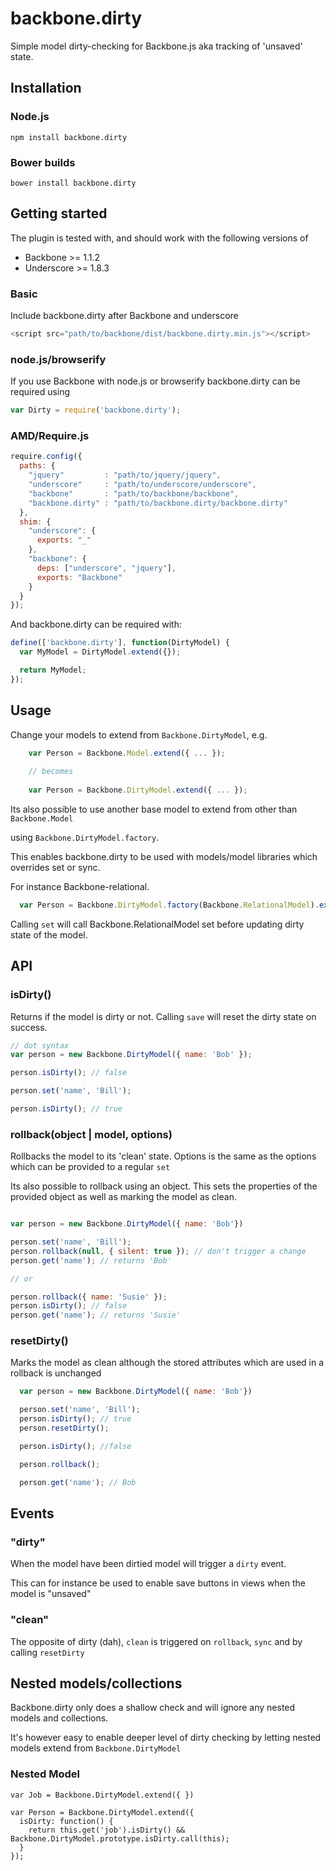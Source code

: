 # backbone.dirty

Simple model dirty-checking for Backbone.js aka tracking of 'unsaved' state.

## Installation

### Node.js

    npm install backbone.dirty

### Bower builds

    bower install backbone.dirty

## Getting started

The plugin is tested with, and should work with the following versions of

* Backbone >= 1.1.2
* Underscore >= 1.8.3

### Basic
Include backbone.dirty after Backbone and underscore


```javascript
<script src="path/to/backbone/dist/backbone.dirty.min.js"></script>
```

### node.js/browserify
If you use Backbone with node.js or browserify backbone.dirty can be
required using 
```javascript
var Dirty = require('backbone.dirty');
``` 


### AMD/Require.js 
```javascript
require.config({
  paths: {
    "jquery"         : "path/to/jquery/jquery",
    "underscore"     : "path/to/underscore/underscore",
    "backbone"       : "path/to/backbone/backbone",
    "backbone.dirty" : "path/to/backbone.dirty/backbone.dirty"
  },
  shim: {
    "underscore": {
      exports: "_"
    },
    "backbone": {
      deps: ["underscore", "jquery"],
      exports: "Backbone"
    }
  }
});
```

And backbone.dirty can be required with:

```javascript
define(['backbone.dirty'], function(DirtyModel) {
  var MyModel = DirtyModel.extend({}); 

  return MyModel;
});
```

## Usage

Change your models to extend from `Backbone.DirtyModel`, e.g.

```javascript
    var Person = Backbone.Model.extend({ ... });
    
    // becomes
    
    var Person = Backbone.DirtyModel.extend({ ... });
``` 

Its also possible to use another base model to extend from other than ```Backbone.Model``` 

using ```Backbone.DirtyModel.factory```.

This enables backbone.dirty to be used with models/model libraries which overrides set or sync.

For instance Backbone-relational.

```javascript
  var Person = Backbone.DirtyModel.factory(Backbone.RelationalModel).extend({ ... });
``` 

Calling ```set``` will call Backbone.RelationalModel set before updating dirty state of the model. 

## API

### isDirty()
Returns if the model is dirty or not. Calling ```save``` will reset the dirty state
on success.
```javascript
// dot syntax
var person = new Backbone.DirtyModel({ name: 'Bob' });

person.isDirty(); // false 

person.set('name', 'Bill'); 

person.isDirty(); // true 
```

### rollback(object | model, options)
Rollbacks the model to its 'clean' state. Options is the same
as the options which can be provided to a regular ```set```

Its also possible to rollback using an object. This sets the properties of
the provided object as well as marking the model as clean. 
```javascript

var person = new Backbone.DirtyModel({ name: 'Bob'})

person.set('name', 'Bill');
person.rollback(null, { silent: true }); // don't trigger a change
person.get('name'); // returns 'Bob'

// or 

person.rollback({ name: 'Susie' });
person.isDirty(); // false
person.get('name'); // returns 'Susie'

```

### resetDirty()

Marks the model as clean although the stored attributes which are used in a rollback
is unchanged

```javascript
  var person = new Backbone.DirtyModel({ name: 'Bob'})

  person.set('name', 'Bill');
  person.isDirty(); // true 
  person.resetDirty();

  person.isDirty(); //false

  person.rollback();

  person.get('name'); // Bob
```

## Events

### "dirty"

When the model have been dirtied model will trigger a ```dirty``` event.

This can for instance be used to enable save buttons in views when the model is "unsaved"

### "clean"

The opposite of dirty (dah), ```clean``` is triggered on ```rollback```, ```sync``` and by calling ```resetDirty```


## Nested models/collections

Backbone.dirty only does a shallow check and will ignore any nested models and collections.

It's however easy to enable deeper level of dirty checking by letting nested models extend from ```Backbone.DirtyModel``` 

### Nested Model
```
var Job = Backbone.DirtyModel.extend({ })

var Person = Backbone.DirtyModel.extend({ 
  isDirty: function() {
    return this.get('job').isDirty() && Backbone.DirtyModel.prototype.isDirty.call(this);
  }
});
```
